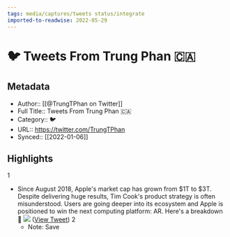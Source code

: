 ```yaml
---
tags: media/captures/tweets status/integrate
imported-to-readwise: 2022-05-29
---
```

# 🐦 Tweets From Trung Phan 🇨🇦

## Metadata
- Author:: [[@TrungTPhan on Twitter]]
- Full Title:: Tweets From Trung Phan 🇨🇦
- Category:: 🐦
- URL:: https://twitter.com/TrungTPhan
- Synced:: [[2022-01-06]]

## Highlights
1
- Since August 2018, Apple's market cap has grown from $1T to $3T. Despite delivering huge results, Tim Cook's product strategy is often misunderstood.
  Users are going deeper into its ecosystem and Apple is positioned to win the next computing platform: AR.
  Here's a breakdown 🧵 
  ![](https://pbs.twimg.com/media/FIbslmeUYAIJzh0.jpg) ([View Tweet](https://twitter.com/TrungTPhan/status/1479139834857857028))
2
    - Note: Save
